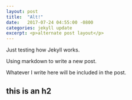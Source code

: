 ```yaml
---
layout: post
title:  "Alt!"
date:   2017-07-24 04:55:00 -0800
categories: jekyll update
excerpt: <p>alternate post layout</p>
---
```




Just testing how Jekyll works. 

Using markdown to write a new post.

Whatever I write here will be included in the post.

## this is an h2